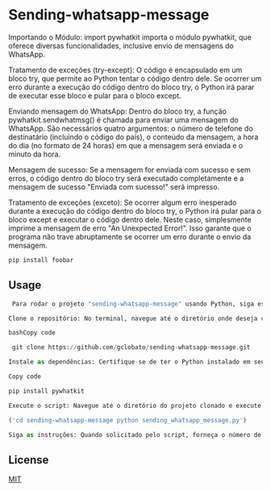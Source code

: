 # Sending-whatsapp-message

Importando o Módulo: import pywhatkit importa o módulo pywhatkit, que oferece diversas funcionalidades, inclusive envio de mensagens do WhatsApp.

Tratamento de exceções (try-except): O código é encapsulado em um bloco try, que permite ao Python tentar o código dentro dele. Se ocorrer um erro durante a execução do código dentro do bloco try, o Python irá parar de executar esse bloco e pular para o bloco except.

Enviando mensagem do WhatsApp: Dentro do bloco try, a função pywhatkit.sendwhatmsg() é chamada para enviar uma mensagem do WhatsApp. São necessários quatro argumentos: o número de telefone do destinatário (incluindo o código do país), o conteúdo da mensagem, a hora do dia (no formato de 24 horas) em que a mensagem será enviada e o minuto da hora.

Mensagem de sucesso: Se a mensagem for enviada com sucesso e sem erros, o código dentro do bloco try será executado completamente e a mensagem de sucesso "Enviada com sucesso!" será impresso.

Tratamento de exceções (exceto): Se ocorrer algum erro inesperado durante a execução do código dentro do bloco try, o Python irá pular para o bloco except e executar o código dentro dele. Neste caso, simplesmente imprime a mensagem de erro "An Unexpected Error!". Isso garante que o programa não trave abruptamente se ocorrer um erro durante o envio da mensagem.


```bash
pip install foobar
```

## Usage

```python
 Para rodar o projeto "sending-whatsapp-message" usando Python, siga estas instruções:

Clone o repositório: No terminal, navegue até o diretório onde deseja clonar o repositório e execute o seguinte comando:

bashCopy code

 git clone https://github.com/gclobato/sending-whatsapp-message.git 

Instale as dependências: Certifique-se de ter o Python instalado em seu sistema. Em seguida, instale as dependências necessárias usando o pip:

Copy code

pip install pywhatkit

Execute o script: Navegue até o diretório do projeto clonado e execute o script Python:

('cd sending-whatsapp-message python sending_whatsapp_message.py')

Siga as instruções: Quando solicitado pelo script, forneça o número de telefone do destinatário (incluindo o código do país), o conteúdo da mensagem, a hora (no formato de 24 horas) em que deseja enviar a mensagem e o minuto da hora.

```

## License

[MIT](https://choosealicense.com/licenses/mit/)
